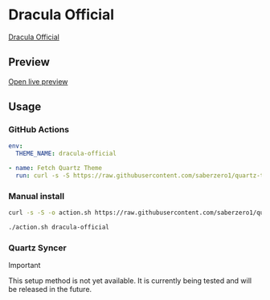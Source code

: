 # Dracula Official

[Dracula Official](https://gitlab.com/chrismettal)

## Preview

[Open live preview](https://quartz-themes.github.io/dracula-official/)

## Usage

### GitHub Actions

```yaml
env:
  THEME_NAME: dracula-official
```

```yaml
- name: Fetch Quartz Theme
  run: curl -s -S https://raw.githubusercontent.com/saberzero1/quartz-themes/master/action.sh | bash -s -- $THEME_NAME
```

### Manual install

```bash
curl -s -S -o action.sh https://raw.githubusercontent.com/saberzero1/quartz-themes/master/action.sh

./action.sh dracula-official
```

### Quartz Syncer

> [!IMPORTANT]
> This setup method is not yet available. It is currently being tested and will be released in the future.
